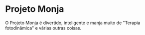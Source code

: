 # Projeto Monja

O Projeto Monja é divertido, inteligente e manja muito de "Terapia fotodinâmica" e várias outras coisas.
